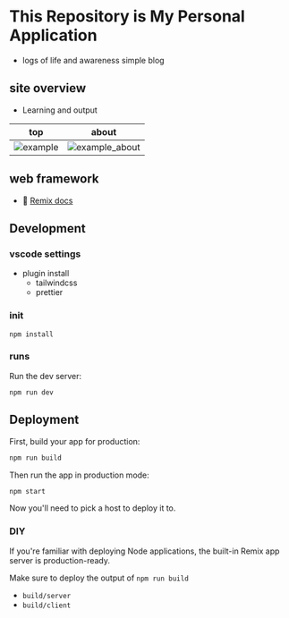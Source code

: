 # This Repository is My Personal Application

- logs of life and awareness simple blog

## site overview

- Learning and output

| top | about |
| ----- | ----- |
| ![example](https://github.com/yuu-ichi/leaf-logs/assets/173366889/69063da4-1564-4135-b68d-7920dbda958f) | ![example_about](https://github.com/yuu-ichi/leaf-logs/assets/173366889/176a1e3c-bfe2-47ce-95d4-e1ffcb374ff6) |

## web framework

- 📖 [Remix docs](https://remix.run/docs)

## Development

### vscode settings

- plugin install
  - tailwindcss
  - prettier

### init

```shellscript
npm install
```

### runs

Run the dev server:

```shellscript
npm run dev
```

## Deployment

First, build your app for production:

```sh
npm run build
```

Then run the app in production mode:

```sh
npm start
```

Now you'll need to pick a host to deploy it to.

### DIY

If you're familiar with deploying Node applications, the built-in Remix app server is production-ready.

Make sure to deploy the output of `npm run build`

- `build/server`
- `build/client`
